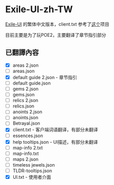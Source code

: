 # Exile-UI-zh-TW

[Exile-UI](https://github.com/Lailloken/Exile-UI) 的繁体中文版本，client.txt 参考了[这个](https://github.com/Drava008/Exile-UI-zh-TW)项目

目前主要是为了玩POE2，主要翻译了章节指引部分

## 已翻譯內容
- [x] areas 2.json
- [ ] areas.json
- [x] default guide 2.json - 章节指引
- [ ] default guide.json 
- [ ] gems 2.json
- [ ] gems.json
- [ ] relics 2.json
- [ ] relics.json
- [ ] anoints 2.json
- [ ] anoints.json
- [ ] Betrayal.json
- [x] client.txt - 客户端词语翻译，有部分未翻译
- [ ] essences.json
- [x] help tooltips.json - UI描述，有部分未翻译
- [ ] map-info 2.txt
- [ ] map-info.txt
- [ ] maps 2.json
- [ ] timeless jewels.json
- [ ] TLDR-tooltips.json
- [x] UI.txt - 使用者介面